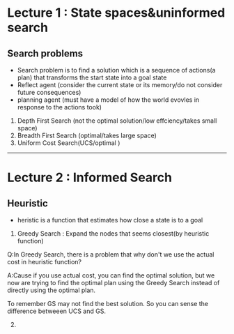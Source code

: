# Lecture 1 : State spaces&uninformed search
  ## Search problems
  * Search problem is to find a solution which is a sequence of actions(a plan) that transforms the start state into a goal state
  * Reflect agent (consider the current state or its memory/do not consider future consequences)
  * planning agent (must have a model of how the world evovles in response to the actions took)
  1. Depth First Search (not the optimal solution/low effciency/takes small space)
  2. Breadth First Search (optimal/takes large space)
  3. Uniform Cost Search(UCS/optimal    )

-------
# Lecture 2 : Informed Search
  ## Heuristic
  * heristic is a function that estimates how close a state is to a goal

  1. Greedy Search : Expand the nodes that seems closest(by heuristic function)

  Q:In Greedy Search, there is a problem that why don't we use the actual cost in heuristic function?

  A:Cause if you use actual cost, you can find the optimal solution, but we now are trying to find the optimal plan using the Greedy Search instead of  directly using the optimal plan.

  To remember GS may not find the best solution.
  So you can sense the difference betweeen UCS and GS.

  2. 